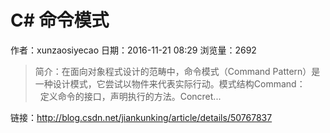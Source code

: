 # C#  命令模式
作者：xunzaosiyecao
日期：2016-11-21 08:29
浏览量：2692
> 简介：在面向对象程式设计的范畴中，命令模式（Command Pattern）是一种设计模式，它尝试以物件来代表实际行动。模式结构Command：        定义命令的接口，声明执行的方法。Concret...

 链接：http://blog.csdn.net/jiankunking/article/details/50767837
